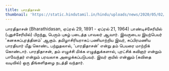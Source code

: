 ```yaml
---
title: பாரதிதாசன்
thumbnail: 'https://static.hindutamil.in/hindu/uploads/news/2020/05/02/large/552413.jpg'
---
```


பாரதிதாசன் (Bharathidasan, ஏப்ரல் 29, 1891 - ஏப்ரல் 21, 1964) பாண்டிச்சேரியில் (புதுச்சேரியில்) பிறந்து, பெரும் புகழ் படைத்த பாவலர் ஆவார். இவருடைய இயற்பெயர் 'கனகசுப்புரத்தினம்' ஆகும். தமிழாசிரியராகப் பணியாற்றிய இவர், சுப்பிரமணிய பாரதியார் மீது கொண்ட பற்றுதலால், 'பாரதிதாசன்' என்று தம் பெயரை மாற்றிக் கொண்டார். பாரதிதாசன், தம் எழுச்சி மிக்க எழுத்துக்களால், புரட்சிக் கவிஞர் என்றும் பாவேந்தர் என்றும் பரவலாக அழைக்கப்படுபவர். இவர் குயில் என்னும் (கவிதை வடிவில்) ஒரு திங்களிதழை நடத்தி வந்தார்.